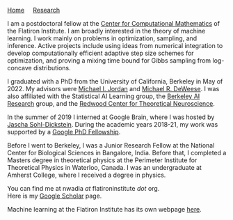 [Home](/index.md) &nbsp; &nbsp; [Research](/research.md)

I am a postdoctoral fellow at the [Center for Computational Mathematics](https://www.simonsfoundation.org/flatiron/center-for-computational-mathematics/) of the Flatiron Institute. I am broadly interested in the theory of machine learning. I work mainly on problems in optimization, sampling, and inference. Active projects include using ideas from numerical integration to develop computationally efficient adaptive step size schemes for optimization, and proving a mixing time bound for Gibbs sampling from log-concave distributions.

I graduated with a PhD from the University of California, Berkeley in May of 2022. My advisors were [Michael I. Jordan](http://people.eecs.berkeley.edu/~jordan/) and [Michael R. DeWeese](https://deweeselab.com/).
I was also affiliated with the Statistical AI Learning group, the [Berkeley AI Research](https://bair.berkeley.edu/) group, and the [Redwood Center for Theoretical Neuroscience](https://redwood.berkeley.edu).

In the summer of 2019 I interned at Google Brain, where I was hosted by [Jascha Sohl-Dickstein](http://www.sohldickstein.com/). During the academic years 2018-21, my work was supported by a [Google PhD Fellowship](https://research.google/outreach/phd-fellowship/recipients/).

Before I went to Berkeley, I was a Junior Research Fellow at the National Center for Biological Sciences in Bangalore, India. Before that, I completed a Masters degree in theoretical physics at the Perimeter Institute for Theoretical Physics in Waterloo, Canada. I was an undergraduate at Amherst College, where I received a degree in physics.

You can find me at nwadia _at_ flatironinstitute _dot_ org.\
Here is my [Google Scholar](https://scholar.google.com/citations?hl=en&user=5qC5g3MAAAAJ) page.

Machine learning at the Flatiron Institute has its own webpage [here](https://www.simonsfoundation.org/machine-learning-at-the-flatiron-institute/).
